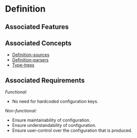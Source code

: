 # Definition

## Associated Features



## Associated Concepts

- [Definition-sources](./sources.md)
- [Definition-parsers](./parsers.md)
- [Type-trees](./type-trees.md)

## Associated Requirements
_Functional:_
- No need for hardcoded configuration keys.

_Non-functional:_
- Ensure maintainability of configuration.
- Ensure understandability of configuration.
- Ensure user-control over the configuration that is produced.
